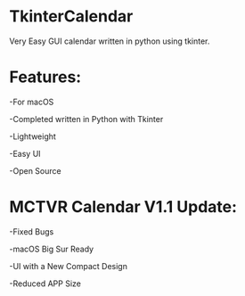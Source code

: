 # TkinterCalendar
Very Easy GUI calendar written in python using tkinter.

# Features:

-For macOS

-Completed written in Python with Tkinter

-Lightweight

-Easy UI

-Open Source


# MCTVR Calendar V1.1 Update:

-Fixed Bugs

-macOS Big Sur Ready

-UI with a New Compact Design

-Reduced APP Size
